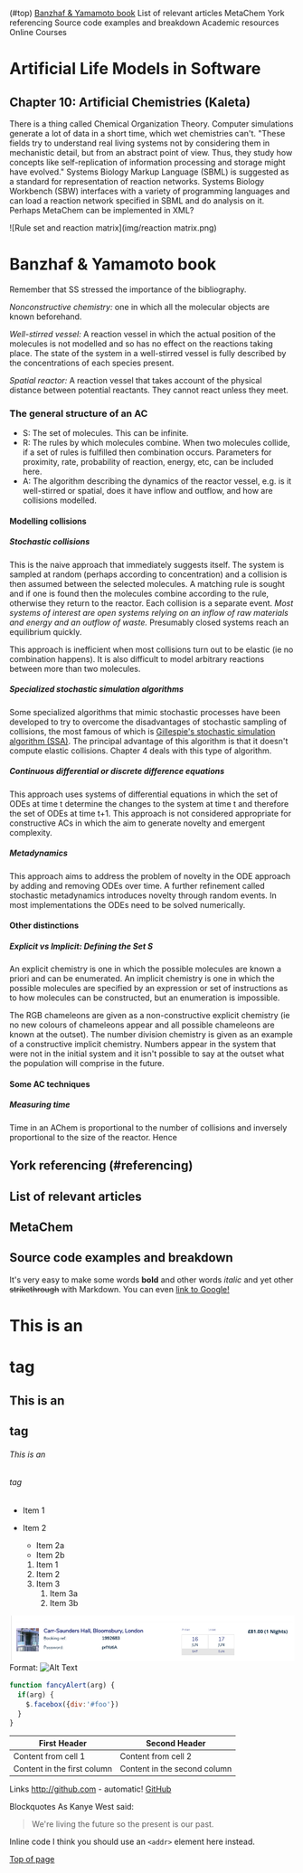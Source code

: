 (#top)
[Banzhaf & Yamamoto book](#Banzhaf)
List of relevant articles
MetaChem
York referencing
Source code examples and breakdown
Academic resources
Online Courses

# Artificial Life Models in Software

## Chapter 10: Artificial Chemistries (Kaleta)

There is a thing called Chemical Organization Theory. Computer simulations generate a lot of data in a short time, which wet chemistries can't. "These fields try to understand real living systems not by considering them in mechanistic detail, but from an abstract point of view. Thus, they study how concepts like self-replication of information processing and storage might have evolved." Systems Biology Markup Language (SBML) is suggested as a standard for representation of reaction networks. Systems Biology Workbench (SBW) interfaces with a variety of programming languages and can load a reaction network specified in SBML and do analysis on it. Perhaps MetaChem can be implemented in XML?

![Rule set and reaction matrix](img/reaction matrix.png)

# Banzhaf & Yamamoto book

Remember that SS stressed the importance of the bibliography.

*Nonconstructive chemistry:* one in which all the molecular objects are known beforehand.

*Well-stirred vessel:* A reaction vessel in which the actual position of the molecules is not modelled and so has no effect on the reactions taking place. The state of the system in a well-stirred vessel is fully described by the concentrations of each species present.

*Spatial reactor:* A reaction vessel that takes account of the physical distance between potential reactants. They cannot react unless they meet.

### The general structure of an AC

* S: The set of molecules.
This can be infinite.
* R: The rules by which molecules combine. When two molecules collide, if a set of rules is fulfilled then combination occurs. Parameters for proximity, rate, probability of reaction, energy, etc, can be included here.
* A: The algorithm describing the dynamics of the reactor vessel, e.g. is it well-stirred or spatial, does it have inflow and outflow, and how are collisions modelled.

#### Modelling collisions

##### Stochastic collisions

This is the naive approach that immediately suggests itself. The system is sampled at random (perhaps according to concentration) and a collision is then assumed between the selected molecules. A matching rule is sought and if one is found then the molecules combine according to the rule, otherwise they return to the reactor. Each collision is a separate event. *Most systems of interest are open systems relying on an inflow of raw materials and energy and an outflow of waste.* Presumably closed systems reach an equilibrium quickly.

This approach is inefficient when most collisions turn out to be elastic (ie no combination happens). It is also difficult to model arbitrary reactions between more than two molecules.

##### Specialized stochastic simulation algorithms

Some specialized algorithms that mimic stochastic processes have been developed to try to overcome the disadvantages of stochastic sampling of collisions, the most famous of which is [Gillespie's stochastic simulation algorithm (SSA)](https://en.wikipedia.org/wiki/Gillespie_algorithm). The principal advantage of this algorithm is that it doesn't compute elastic collisions. Chapter 4 deals with this type of algorithm.

##### Continuous differential or discrete difference equations

This approach uses systems of differential equations in which the set of ODEs at time t determine the changes to the system at time t and therefore the set of ODEs at time t+1. This approach is not considered appropriate for constructive ACs in which the aim to generate novelty and emergent complexity.

##### Metadynamics

This approach aims to address the problem of novelty in the ODE approach by adding and removing ODEs over time. A further refinement called stochastic metadynamics introduces novelty through random events. In most implementations the ODEs need to be solved numerically.

#### Other distinctions

##### Explicit vs Implicit: Defining the Set S

An explicit chemistry is one in which the possible molecules are known a priori and can be enumerated. An implicit chemistry is one in which the possible molecules are specified by an expression or set of instructions as to how molecules can be constructed, but an enumeration is impossible.

The RGB chameleons are given as a non-constructive explicit chemistry (ie no new colours of chameleons appear and all possible chameleons are known at the outset). The number division chemistry is given as an example of a constructive implicit chemistry. Numbers appear in the system that were not in the initial system and it isn't possible to say at the outset what the population will comprise in the future.

#### Some AC techniques

##### Measuring time

Time in an AChem is proportional to the number of collisions and inversely proportional to the size of the reactor. Hence  


## York referencing (#referencing)
## List of relevant articles
## MetaChem
## Source code examples and breakdown

It's very easy to make some words **bold** and other words *italic*  and yet other ~~strikethrough~~ with Markdown. You can even [link to Google!](http://google.com)

# This is an <h1> tag
## This is an <h2> tag
###### This is an <h6> tag

* Item 1
* Item 2
  * Item 2a
  * Item 2b

  1. Item 1
  1. Item 2
  1. Item 3
     1. Item 3a
     1. Item 3b

![My image](/img/pic.png)
Format: ![Alt Text](url)

```javascript
function fancyAlert(arg) {
  if(arg) {
    $.facebox({div:'#foo'})
  }
}
```

First Header | Second Header
------------ | -------------
Content from cell 1 | Content from cell 2
Content in the first column | Content in the second column

Links
http://github.com - automatic!
[GitHub](http://github.com)

Blockquotes
As Kanye West said:

> We're living the future so
> the present is our past.

Inline code
I think you should use an
`<addr>` element here instead.

[Top of page](#top)
